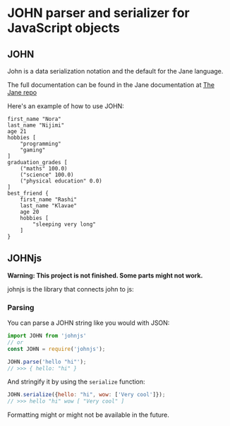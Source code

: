 # JOHN parser and serializer for JavaScript objects

## JOHN

John is a data serialization notation and the default for the Jane language.

The full documentation can be found in the Jane documentation at [The Jane repo](https://github.com/nora2605/jane)

Here's an example of how to use JOHN:

```john
first_name "Nora"
last_name "Nijimi"
age 21
hobbies [
    "programming"
    "gaming"
]
graduation_grades [
    ("maths" 100.0)
    ("science" 100.0)
    ("physical education" 0.0)
]
best_friend {
    first_name "Rashi"
    last_name "Klavae"
    age 20
    hobbies [
        "sleeping very long"
    ]
}
```

## JOHNjs

**Warning: This project is not finished. Some parts might not work.**

johnjs is the library that connects john to js:

### Parsing

You can parse a JOHN string like you would with JSON:

```js
import JOHN from 'johnjs'
// or
const JOHN = require('johnjs');

JOHN.parse('hello "hi"');
// >>> { hello: "hi" }
```

And stringify it by using the `serialize` function:

```js
JOHN.serialize({hello: "hi", wow: ['Very cool']});
// >>> hello "hi" wow [ "Very cool" ]
```

Formatting might or might not be available in the future.
